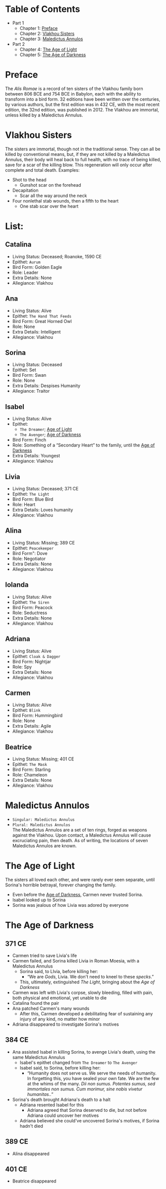 # Table of Contents
- Part 1
	- Chapter 1: [Preface](#preface)
	- Chapter 2: [Vlakhou Sisters](#vlakhou-sisters)
	- Chapter 3: [Maledictus Annulos](#maledictus-annulos)
- Part 2
	- Chapter 4: [The Age of Light](#the-age-of-light)
	- Chapter 5: [The Age of Darkness](#the-age-of-darkness)

# Preface
The _Alis Romae_ is a record of ten sisters of the Vlakhou family born between 806 BCE and 754 BCE in Babylon, each with the ability to transform into a bird form. 32 editions have been written over the centuries, by various authors, but the first edition was in 432 CE, with the most recent edition, the 32nd edition, was published in 2012. The Vlakhou are immortal, unless killed by a Maledictus Annulus.

# Vlakhou Sisters
The sisters are immortal, though not in the traditional sense. They can all be killed by conventional means, but, if they are not killed by a Maledictus Annulus, their body will heal back to full health, with no trace of being killed, save for a scar of the killing blow. This regeneration will only occur after complete and total death.
Examples:
- Shot to the head
	- Gunshot scar on the forehead
- Decapitation
	- Scar all the way around the neck
- Four nonlethal stab wounds, then a fifth to the heart
	- One stab scar over the heart

# List:

## Catalina
- Living Status: Deceased; Roanoke, 1590 CE
- Epithet: `Aurum`
- Bird Form: Golden Eagle
- Role: Leader
- Extra Details: None
- Allegiance: Vlakhou

## Ana
- Living Status: Alive
- Epithet: `The Hand That Feeds`
- Bird Form: Great Horned Owl
- Role: None
- Extra Details: Intelligent
- Allegiance: Vlakhou

## Sorina
- Living Status: Deceased
- Epithet: Set
- Bird Form: Swan
- Role: None
- Extra Details: Despises Humanity
- Allegiance: Traitor

## Isabel
- Living Status: Alive
- Epithet:
	- `The Dreamer`; [Age of Light](#the-age-of-light)
	- `The Avenger`; [Age of Darkness](#the-age-of-darkness)
- Bird Form: Finch
- Role: Something of a “Secondary Heart” to the family, until the [Age of Darkness](#the-age-of-darkness)
- Extra Details: Youngest
- Allegiance: Vlakhou

## Livia
- Living Status: Deceased; 371 CE
- Epithet: `The Light`
- Bird Form: Blue Bird
- Role: Heart
- Extra Details: Loves humanity
- Allegiance: Vlakhou

## Alina
- Living Status: Missing; 389 CE
- Epithet: `Peacekeeper`
- Bird Form": Dove
- Role: Negotiator
- Extra Details: None
- Allegiance: Vlakhou

## Iolanda
- Living Status: Alive
- Epithet: `The Siren`
- Bird Form: Peacock
- Role: Seductress
- Extra Details: None
- Allegiance: Vlakhou

## Adriana
- Living Status: Alive
- Epithet: `Cloak & Dagger`
- Bird Form: Nightjar
- Role: Spy
- Extra Details: None
- Allegiance: Vlakhou

## Carmen
- Living Status: Alive
- Epithet: `Blink`
- Bird Form: Hummingbird
- Role: None
- Extra Details: Agile
- Allegiance: Vlakhou

## Beatrice
- Living Status: Missing; 401 CE
- Epithet: `The Mask`
- Bird Form: Starling
- Role: Chameleon
- Extra Details: None
- Allegiance: Vlakhou

# Maledictus Annulos
- `Singular: Maledictus Annulus`
- `Plural: Maledictus Annulos`\
The Maledictus Annulos are a set of ten rings, forged as weapons against the Vlakhou. Upon contact, a Maledictus Annulus will cause excruciating pain, then death. As of writing, the locations of seven Maledictus Annulos are known.

# The Age of Light
The sisters all loved each other, and were rarely ever seen separate, until Sorina's horrible betrayal, forever changing the family.
- Even before the [Age of Darkness](#the-age-of-darkness), Carmen never trusted Sorina.
- Isabel looked up to Sorina
- Sorina was jealous of how Livia was adored by everyone

# The Age of Darkness

## 371 CE
- Carmen tried to save Livia's life
- Carmen failed, and Sorina killed Livia in Roman Moesia, with a Maledictus Annulus
	- Sorina said, to LIvia, before killing her:
		- “We are _Gods_, Livia. We don't need to kneel to these _specks_.”
	- This, ultimately, extinguished _The Light_, bringing about the _Age of Darkness_
- Carmen was left with Livia's corpse, slowly bleeding, filled with pain, both physical and emotional, yet unable to die
- Catalina found the pair
- Ana patched Carmen's many wounds
	- After this, Carmen developed a debilitating fear of sustaining any injury of any kind, no matter how minor
- Adriana disappeared to investigate Sorina's motives

## 384 CE
- Ana assisted Isabel in killing Sorina, to avenge Livia's death, using the same Maledictus Annulus
	- Isabel's epithet changed from `The Dreamer` to `The Avenger`
	- Isabel said, to Sorina, before killing her:
		- “Humanity does not serve us. We serve the needs of humanity. In forgetting this, you have sealed your own fate. We are the few at the whims of the many. _Dii non sumus. Potentes sumus, sed immortales non sumus. Cum morimur, sine nobis vivetur humanitas.._”
- Sorina's death brought Adriana's death to a halt
	- Adriana resented Isabel for this
		- Adriana agreed that Sorina deserved to die, but not before Adriana could uncover her motives
	- Adriana believed she could've uncovered Sorina's motives, if Sorina hadn't died

## 389 CE
- Alina disappeared

## 401 CE
- Beatrice disappeared
